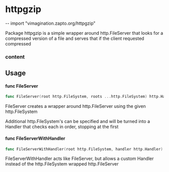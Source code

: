 # httpgzip
--
    import "vimagination.zapto.org/httpgzip"

Package httpgzip is a simple wrapper around http.FileServer that looks for a
compressed version of a file and serves that if the client requested compressed
### content

## Usage

#### func  FileServer

```go
func FileServer(root http.FileSystem, roots ...http.FileSystem) http.Handler
```
FileServer creates a wrapper around http.FileServer using the given
http.FileSystem

Additional http.FileSystem's can be specified and will be turned into a Handler
that checks each in order, stopping at the first

#### func  FileServerWithHandler

```go
func FileServerWithHandler(root http.FileSystem, handler http.Handler) http.Handler
```
FileServerWithHandler acts like FileServer, but allows a custom Handler instead
of the http.FileSystem wrapped http.FileServer
